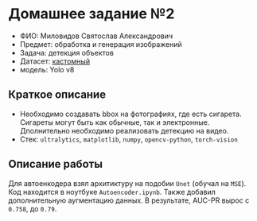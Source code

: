 # Домашнее задание №2

- ФИО: Миловидов Святослав Александрович
- Предмет: обработка и генерация изображений
- Задача: детекция объектов
- Датасет: [кастомный](https://drive.google.com/drive/folders/1322IUASpXxhjv1__vt7Ujj-NTvMBT9oQ?usp=drive_link)
- модель: Yolo v8

## Краткое описание

- Необходимо создавать bbox на фотографиях, где есть сигарета. Сигареты могут быть как обычные, так и электронные. Дполнительно необходимо реализовать детекцию на видео.
- Стек: `ultralytics`, `matplotlib`, `numpy`, `opencv-python`, `torch-vision`

## Описание работы

Для автоенкодера взял архитиктуру на подобии `Unet` (обучал на `MSE`). Код находится в ноутбуке `Autoencoder.ipynb`. Также добавил дополнительную аугментацию данных. В результате, AUC-PR вырос с `0.758`, до `0.79`.